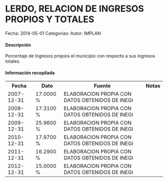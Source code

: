 LERDO, RELACION DE INGRESOS PROPIOS Y TOTALES
=====

Fecha: 2014-05-01
Categorías: 
Autor: IMPLAN

#### Descripción

Porcentaje de Ingresos propios el municipio con respecto a sus ingresos totales.

#### Información recopilada

<table class="table table-hover table-bordered">
  <tr><th>Fecha</th><th>Dato</th><th>Fuente</th><th>Notas</th></tr>
  <tr><td>2007-12-31</td><td>17.0000 %</td><td>ELABORACION PROPIA CON DATOS OBTENIDOS DE INEGI</td><td></td></tr>
  <tr><td>2008-12-31</td><td>17.3100 %</td><td>ELABORACION PROPIA CON DATOS OBTENIDOS DE INEGI</td><td></td></tr>
  <tr><td>2009-12-31</td><td>25.9600 %</td><td>ELABORACION PROPIA CON DATOS OBTENIDOS DE INEGI</td><td></td></tr>
  <tr><td>2010-12-31</td><td>17.9700 %</td><td>ELABORACION PROPIA CON DATOS OBTENIDOS DE INEGI</td><td></td></tr>
  <tr><td>2011-12-31</td><td>16.2900 %</td><td>ELABORACION PROPIA CON DATOS OBTENIDOS DE INEGI</td><td></td></tr>
  <tr><td>2012-12-31</td><td>15.0000 %</td><td>ELABORACION PROPIA CON DATOS OBTENIDOS DE INEGI</td><td></td></tr>
</table>
